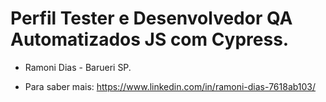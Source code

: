 # Perfil Tester e Desenvolvedor QA Automatizados JS com Cypress. 
* Ramoni Dias - Barueri SP.

* Para saber mais: https://www.linkedin.com/in/ramoni-dias-7618ab103/
